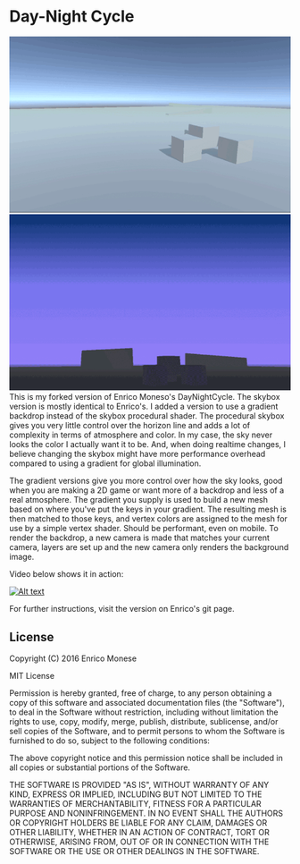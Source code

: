 # Day-Night Cycle

![Skybox Image](/skybox.gif) ![Gradient Image](/gradient.gif) 
This is my forked version of Enrico Moneso's DayNightCycle. The skybox version is mostly identical to Enrico's. I added a version to use a gradient backdrop instead of the skybox procedural shader. The procedural skybox gives you very little control over the horizon line and adds a lot of complexity in terms of atmosphere and color. In my case, the sky never looks the color I actually want it to be. And, when doing realtime changes, I believe changing the skybox might have more performance overhead compared to using a gradient for global illumination.

The gradient versions give you more control over how the sky looks, good when you are making a 2D game or want more of a backdrop and less of a real atmosphere. The gradient you supply is used to build a new mesh based on where you've put the keys in your gradient. The resulting mesh is then matched to those keys, and vertex colors are assigned to the mesh for use by a simple vertex shader. Should be performant, even on mobile.  To render the backdrop, a new camera is made that matches your current camera, layers are set up and the new camera only renders the background image.

Video below shows it in action:

[![Alt text](https://img.youtube.com/vi/2SMf9vSy2IQ/0.jpg)](https://www.youtube.com/watch?v=2SMf9vSy2IQ)

For further instructions, visit the version on Enrico's git page.

## License


Copyright (C) 2016 Enrico Monese

MIT License

Permission is hereby granted, free of charge, to any person obtaining a copy
of this software and associated documentation files (the "Software"), to deal
in the Software without restriction, including without limitation the rights
to use, copy, modify, merge, publish, distribute, sublicense, and/or sell
copies of the Software, and to permit persons to whom the Software is
furnished to do so, subject to the following conditions:

The above copyright notice and this permission notice shall be included in all
copies or substantial portions of the Software.

THE SOFTWARE IS PROVIDED "AS IS", WITHOUT WARRANTY OF ANY KIND, EXPRESS OR
IMPLIED, INCLUDING BUT NOT LIMITED TO THE WARRANTIES OF MERCHANTABILITY,
FITNESS FOR A PARTICULAR PURPOSE AND NONINFRINGEMENT. IN NO EVENT SHALL THE
AUTHORS OR COPYRIGHT HOLDERS BE LIABLE FOR ANY CLAIM, DAMAGES OR OTHER
LIABILITY, WHETHER IN AN ACTION OF CONTRACT, TORT OR OTHERWISE, ARISING FROM,
OUT OF OR IN CONNECTION WITH THE SOFTWARE OR THE USE OR OTHER DEALINGS IN THE
SOFTWARE.


